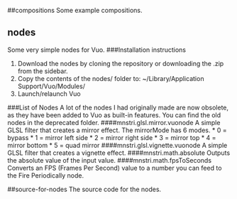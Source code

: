 ##compositions
Some example compositions.

## nodes
Some very simple nodes for Vuo.
###Installation instructions
<ol>
  <li>Download the nodes by cloning the repository or downloading the .zip from the sidebar.</li>
  <li>Copy the contents of the nodes/ folder to: ~/Library/Application Support/Vuo/Modules/</li>
  <li>Launch/relaunch Vuo</li>
</ol>
###List of Nodes
A lot of the nodes I had originally made are now obsolete, as they have been added to Vuo as built-in features. You can find the old nodes in the deprecated folder.
####mnstri.glsl.mirror.vuonode
A simple GLSL filter that creates a mirror effect. The mirrorMode has 6 modes.
* 0 = bypass
* 1 = mirror left side
* 2 = mirror right side
* 3 = mirror top
* 4 = mirror bottom
* 5 = quad mirror
####mnstri.glsl.vignette.vuonode
A simple GLSL filter that creates a vignette effect.
####mnstri.math.absolute
Outputs the absolute value of the input value.
####mnstri.math.fpsToSeconds
Converts an FPS (Frames Per Second) value to a number you can feed to the Fire Periodically node.


##source-for-nodes
The source code for the nodes.
